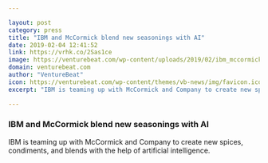 ```yaml
---

layout: post
category: press
title: "IBM and McCormick blend new seasonings with AI"
date: 2019-02-04 12:41:52
link: https://vrhk.co/2Sas1ce
image: https://venturebeat.com/wp-content/uploads/2019/02/ibm_mccormick.png?w=1200&strip=all
domain: venturebeat.com
author: "VentureBeat"
icon: https://venturebeat.com/wp-content/themes/vb-news/img/favicon.ico
excerpt: "IBM is teaming up with McCormick and Company to create new spices, condiments, and blends with the help of artificial intelligence."

---
```


### IBM and McCormick blend new seasonings with AI

IBM is teaming up with McCormick and Company to create new spices, condiments, and blends with the help of artificial intelligence.
